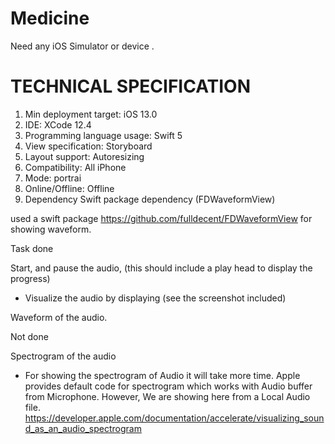 # Medicine

Need any iOS Simulator or device .
# TECHNICAL SPECIFICATION

1. Min deployment target:                     iOS 13.0
2. IDE:                             	  	     XCode 12.4
4. Programming language usage:     	          Swift 5
5. View specification:                       	Storyboard
6. Layout support:                         	  Autoresizing
7. Compatibility:                            	All iPhone
8. Mode:                            	         portrai
8. Online/Offline:                            Offline
9. Dependency                                Swift package dependency (FDWaveformView)




used a swift package https://github.com/fulldecent/FDWaveformView for showing waveform. 

Task done

 Start, and pause the audio, (this should include a play head to display the progress)
+ Visualize the audio by displaying (see the screenshot included)

Waveform of the audio.

Not done



Spectrogram of the audio

* For showing the spectrogram of Audio it will take more time. Apple provides default code for spectrogram which works with Audio buffer from Microphone. However, We are showing here from a Local Audio file.
https://developer.apple.com/documentation/accelerate/visualizing_sound_as_an_audio_spectrogram
